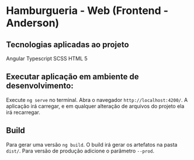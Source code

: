 # Hamburgueria - Web (Frontend - Anderson)

## Tecnologias aplicadas ao projeto

Angular
Typescript
SCSS
HTML 5

## Executar aplicação em ambiente de desenvolvimento:

Execute `ng serve` no terminal. Abra o navegador `http://localhost:4200/`. A aplicação irá carregar, e em qualquer alteração de arquivos do projeto ela irá recarregar.

## Build

Para gerar uma versão `ng build`. O build irá gerar os artefatos na pasta `dist/`. Para versão de produção adicione o parâmetro `--prod`.


